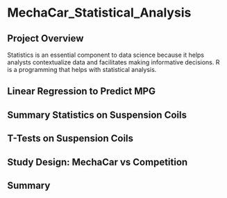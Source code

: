 # MechaCar_Statistical_Analysis
## Project Overview
Statistics is an essential component to data science because it helps analysts contextualize data and facilitates making informative decisions. 
R is a programming that helps with statistical analysis. 
## Linear Regression to Predict MPG
## Summary Statistics on Suspension Coils
## T-Tests on Suspension Coils
## Study Design: MechaCar vs Competition
## Summary
